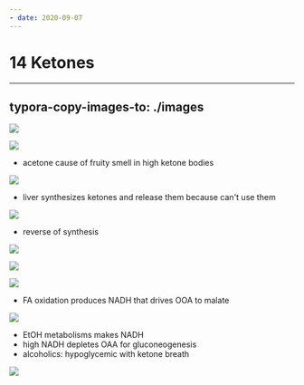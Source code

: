 ```yaml
---
- date: 2020-09-07
---
```


# 14 Ketones
---

## typora-copy-images-to: ./images

![](https://photos.thisispiggy.com/file/wikiFiles/CCC9C507-86B3-4DBF-9912-208857CB85C6.jpg)

![](https://photos.thisispiggy.com/file/wikiFiles/DAE4E9FD-E2C7-4515-A236-23C22D6118A3.jpg)

- acetone cause of fruity smell in high ketone bodies

![](https://photos.thisispiggy.com/file/wikiFiles/F6D411A4-43F1-4D0E-AF34-25DF6EA6E4BB.jpg)

- liver synthesizes ketones and release them because can't use them

![](https://photos.thisispiggy.com/file/wikiFiles/8D956BEA-A30C-47AE-8B72-2097099CB906.jpg)

- reverse of synthesis

![](https://photos.thisispiggy.com/file/wikiFiles/9DCD7CF9-7A95-43C3-90C2-A699A83F6CA7.jpg)

![](https://photos.thisispiggy.com/file/wikiFiles/90FC78F4-6EC8-492D-896D-22C8ACB6F606.jpg)

![](https://photos.thisispiggy.com/file/wikiFiles/60FF0E15-235F-4BAE-AE32-4349CF88CA90.jpg)

- FA oxidation produces NADH that drives OOA to malate

![](https://photos.thisispiggy.com/file/wikiFiles/97A96B6D-43CC-47D1-B4AA-D6E06C8231B2.jpg)

- EtOH metabolisms makes NADH
- high NADH depletes OAA for gluconeogenesis
- alcoholics: hypoglycemic with ketone breath

![](https://photos.thisispiggy.com/file/wikiFiles/7F605BDF-B276-4438-BB00-47D0902B5CC7.jpg)
